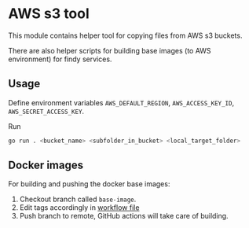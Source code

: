 # AWS s3 tool

This module contains helper tool for copying files from AWS s3 buckets.

There are also helper scripts for building base images (to AWS environment) for findy services.

## Usage

Define environment variables `AWS_DEFAULT_REGION`, `AWS_ACCESS_KEY_ID`, `AWS_SECRET_ACCESS_KEY`.

Run

```sh
go run . <bucket_name> <subfolder_in_bucket> <local_target_folder>
```

## Docker images

For building and pushing the docker base images:
1. Checkout branch called `base-image`.
1. Edit tags accordingly in [workflow file](../../.github/workflows/base-image.yml) 
1. Push branch to remote, GitHub actions will take care of building.
